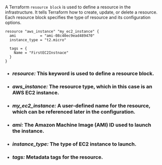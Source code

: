 A Terraform `resource block` is used to define a resource in the infrastructure. It tells Terraform how to create, update, or delete a resource. Each resource block specifies the type of resource and its configuration options.

```
resource "aws_instance" "my_ec2_instance" {
  ami           = "ami-08c40ec9ead489470"
  instance_type = "t2.micro"

  tags = {
    Name = "FirstEC2Instnace"
  }
}
```
- ### ***resource:*** This keyword is used to define a resource block.
- ### ***aws_instance:*** The resource type, which in this case is an AWS EC2 instance.
- ### ***my_ec2_instance:*** A user-defined name for the resource, which can be referenced later in the configuration.
- ### ***ami:*** The Amazon Machine Image (AMI) ID used to launch the instance.
- ### ***instance_type:*** The type of EC2 instance to launch.
- ### ***tags:*** Metadata tags for the resource.